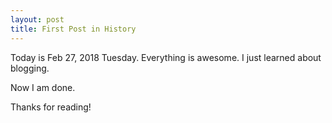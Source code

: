 ```yaml
---
layout: post
title: First Post in History
---
```


Today is Feb 27, 2018 Tuesday.
Everything is awesome.
I just learned about blogging.

Now I am done.

Thanks for reading!
